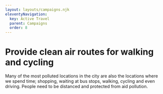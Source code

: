 ```yaml
---
layout: layouts/campaigns.njk
eleventyNavigation:
  key: Active Travel
  parent: Campaigns
  order: 8
---
```


# Provide clean air routes for walking and cycling

Many of the most polluted locations in the city are also the locations where we spend time; shopping, waiting at bus stops, walking, cycling and even driving.  People need to be distanced and protected from aid pollution.




